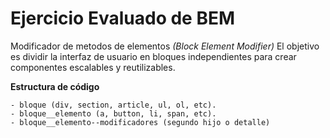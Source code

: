 # Ejercicio Evaluado de BEM
Modificador de metodos de elementos *(Block Element Modifier)*
El objetivo es dividir la interfaz de usuario en bloques independientes para crear componentes escalables y reutilizables.

**Estructura de código**

	- bloque (div, section, article, ul, ol, etc).
	- bloque__elemento (a, button, li, span, etc).
	- bloque__elemento--modificadores (segundo hijo o detalle)
